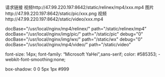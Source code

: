 请求链接
视频http://47.99.220.197:8642/static/relinex/mp4/xxx.mp4
图片http://47.99.220.197:8642/static/pic/xxx.png
视频http://47.99.220.197:8642/static/video/xxx.mp4

docBase="/usr/local/nginx/mp4/relinex/" path="/static/relinex/mp4”
docBase="/usr/local/nginx/img/pic/" path="/static/pic" debug="0"
docBase="/usr/local/nginx/img/wx/" path="/static/wx" debug="0"
docBase="/usr/local/nginx/mp4/video/" path="/static/video"


font-size: 14px;
font-family: “Microsoft YaHei”,sans-serif;
color: #585353;
-webkit-font-smoothing:none;

box-shadow: 0 0 5px 1px #999    

